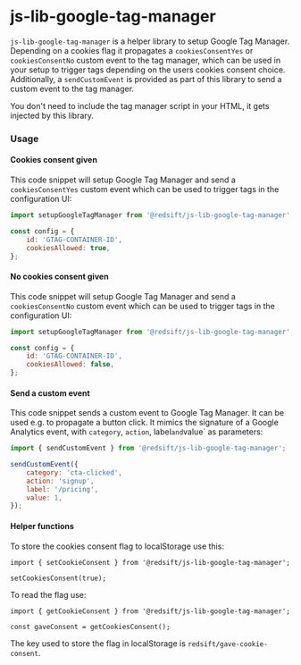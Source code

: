 # js-lib-google-tag-manager

`js-lib-google-tag-manager` is a helper library to setup Google Tag Manager. Depending on a cookies flag it propagates a `cookiesConsentYes` or `cookiesConsentNo` custom event to the tag manager, which can be used in your setup to trigger tags depending on the users cookies consent choice. Additionally, a `sendCustomEvent` is provided as part of this library to send a custom event to the tag manager.

You don't need to include the tag manager script in your HTML, it gets injected by this library.

### Usage

#### Cookies consent given

This code snippet will setup Google Tag Manager and send a `cookiesConsentYes` custom event which can be used to trigger tags in the configuration UI:

```javascript
import setupGoogleTagManager from '@redsift/js-lib-google-tag-manager';

const config = {
    id: 'GTAG-CONTAINER-ID',
    cookiesAllowed: true,
};
```

#### No cookies consent given

This code snippet will setup Google Tag Manager and send a `cookiesConsentNo` custom event which can be used to trigger tags in the configuration UI:

```javascript
import setupGoogleTagManager from '@redsift/js-lib-google-tag-manager';

const config = {
    id: 'GTAG-CONTAINER-ID',
    cookiesAllowed: false,
};
```

#### Send a custom event

This code snippet sends a custom event to Google Tag Manager. It can be used e.g. to propagate a button click. It mimics the signature of a Google Analytics event, with `category`, `action`, label` and `value` as parameters:

```javascript
import { sendCustomEvent } from '@redsift/js-lib-google-tag-manager';

sendCustomEvent({
    category: 'cta-clicked',
    action: 'signup',
    label: '/pricing',
    value: 1,
});
```

#### Helper functions

To store the cookies consent flag to localStorage use this:

```
import { setCookieConsent } from '@redsift/js-lib-google-tag-manager';

setCookiesConsent(true);
```

To read the flag use:

```
import { getCookieConsent } from '@redsift/js-lib-google-tag-manager';

const gaveConsent = getCookiesConsent();
```

The key used to store the flag in localStorage is `redsift/gave-cookie-consent`.
